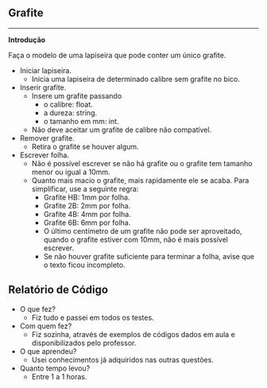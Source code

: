 ## Grafite
***
**Introdução**

Faça o modelo de uma lapiseira que pode conter um único grafite.

- Iniciar lapiseira.
  - Inicia uma lapiseira de determinado calibre sem grafite no bico.
- Inserir grafite.
  - Insere um grafite passando
    - o calibre: float.
    - a dureza: string.
    - o tamanho em mm: int.
  - Não deve aceitar um grafite de calibre não compatível.
- Remover grafite.
  - Retira o grafite se houver algum.
- Escrever folha.
  - Não é possível escrever se não há grafite ou o grafite tem tamanho menor ou igual a 10mm.
  - Quanto mais macio o grafite, mais rapidamente ele se acaba. Para simplificar, use a seguinte regra:
    - Grafite HB: 1mm por folha.
    - Grafite 2B: 2mm por folha.
    - Grafite 4B: 4mm por folha.
    - Grafite 6B: 6mm por folha.
    - O último centímetro de um grafite não pode ser aproveitado, quando o grafite estiver com 10mm, não é mais possível escrever.
    - Se não houver grafite suficiente para terminar a folha, avise que o texto ficou incompleto.


## Relatório de Código

- O que fez?
  - Fiz tudo e passei em todos os testes.
- Com quem fez?
  - Fiz sozinha, através de exemplos de códigos dados em aula e disponibilizados pelo professor.
- O que aprendeu?
  - Usei conhecimentos já adquiridos nas outras questões.
- Quanto tempo levou?
  - Entre 1 a 1 horas.